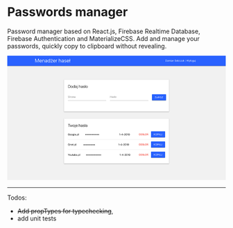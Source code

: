# Passwords manager

Password manager based on React.js, Firebase Realtime Database, Firebase Authentication and MaterializeCSS. Add and manage your passwords, quickly copy to clipboard without revealing.

![Password Manager](public/assets/app.jpg?raw=true "Title")

---

Todos:

- ~~Add propTypes for typechecking~~,
- add unit tests
